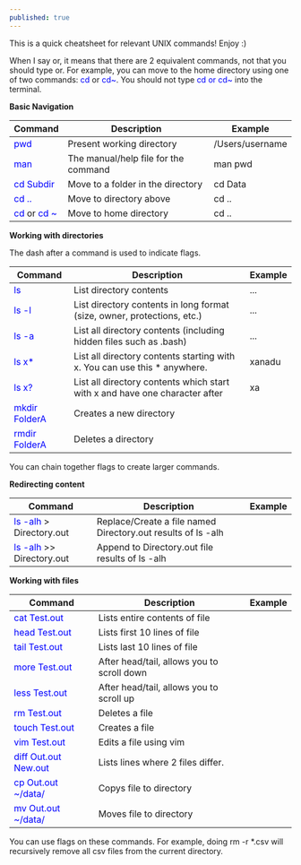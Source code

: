 ```yaml
---
published: true
---
```

This is a quick cheatsheet for relevant UNIX commands! Enjoy :)

When I say or, it means that there are 2 equivalent commands, not that you should type or. For example, you can move to the home directory using one of two commands: <span style="color:blue">cd</span> or <span style="color:blue">cd~</span>. You should not type <span style="color:blue">cd or cd~</span> into the terminal.

**Basic Navigation**

| Command | Description | Example |
|---  |---  |---|
| <span style="color:blue">pwd</span> | Present working directory | /Users/username |
| <span style="color:blue">man</span> | The manual/help file for the command | man pwd |
| <span style="color:blue">cd Subdir</span> | Move to a folder in the directory | cd Data |
| <span style="color:blue">cd ..</span> | Move to directory above | cd .. |
| <span style="color:blue">cd</span> or <span style="color:blue">cd ~</span> | Move to home directory | cd .. |

**Working with directories**

The dash after a command is used to indicate flags.

| Command | Description | Example |
|--------------------------|-----------------------------------------------------------------------------|-----------------|
| <span style="color:blue">ls</span> | List directory contents | ... |
| <span style="color:blue">ls -l</span> | List directory contents in long format (size, owner, protections, etc.) | ... |
| <span style="color:blue">ls -a</span> | List all directory contents (including hidden files such as .bash) | ... |
| <span style="color:blue">ls x*</span> | List all directory contents starting with x. You can use this * anywhere. | xanadu |
| <span style="color:blue">ls x?</span> | List all directory contents which start with x and have one character after | xa |
| <span style="color:blue">mkdir FolderA</span> | Creates a new directory |  |
| <span style="color:blue">rmdir FolderA</span> | Deletes a directory |  |

You can chain together flags to create larger commands.

**Redirecting content**

| Command                  | Description                                                                 | Example         |
|--------------------------|-----------------------------------------------------------------------------|-----------------|
| <span style="color:blue">ls -alh</span> > Directory.out  | Replace/Create a file named Directory.out results of ls -alh                |                 |
| <span style="color:blue">ls -alh</span> >> Directory.out | Append to Directory.out file results of ls -alh                             |                 |

**Working with files**

| Command | Description | Example |
|--------------------------|-----------------------------------------------------------------------------|-----------------|
| <span style="color:blue">cat Test.out</span> | Lists entire contents of file |  |
| <span style="color:blue">head Test.out</span> | Lists first 10 lines of file |  |
| <span style="color:blue">tail Test.out</span> | Lists last 10 lines of file |  |
| <span style="color:blue">more Test.out</span> | After head/tail, allows you to scroll down |  |
| <span style="color:blue">less Test.out</span> | After head/tail, allows you to scroll up |  |
| <span style="color:blue">rm Test.out</span> | Deletes a file |  |
| <span style="color:blue">touch Test.out</span> | Creates a file |  |
| <span style="color:blue">vim Test.out</span> | Edits a file using vim |  |
| <span style="color:blue">diff Out.out New.out</span> | Lists lines where 2 files differ. |  |
| <span style="color:blue">cp Out.out ~/data/</span> | Copys file to directory |  |
| <span style="color:blue">mv Out.out ~/data/</span> | Moves file to directory |  |

You can use flags on these commands. For example, doing rm -r \*.csv will recursively remove all csv files from the current directory.
